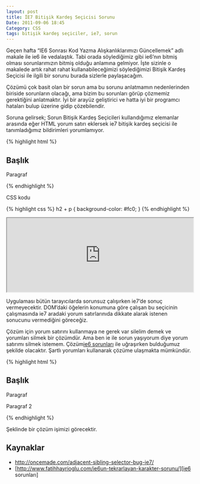 ```yaml
---
layout: post
title: İE7 Bitişik Kardeş Seçicisi Sorunu
Date: 2011-09-06 18:45
Category: CSS
tags: bitişik kardeş seçiciler, ie7, sorun
---
```


Geçen hafta “IE6 Sonrası Kod Yazma Alışkanlıklarımızı Güncellemek” adlı
makale ile ie6 ile vedalaştık. Tabi orada söylediğimiz gibi ie6’nın
bitmiş olması sorunlarımızın bitmiş olduğu anlamına gelmiyor. İşte
sizinle o makalede artık rahat rahat kullanabileceğimizi söylediğimizi
Bitişik Kardeş Seçicisi ile ilgili bir sorunu burada sizlerle
paylaşacağım.

Çözümü çok basit olan bir sorun ama bu sorunu anlatmamın nedenlerinden
biriside sorunların olacağı, ama bizim bu sorunları görüp çözmemiz
gerektiğini anlatmaktır. İyi bir arayüz geliştirici ve hatta iyi bir
programcı hataları bulup üzerine gidip çözebilendir.

Soruna gelirsek; Sorun Bitişik Kardeş Seçicileri kullandığımız elemanlar
arasında eğer HTML yorum satırı eklersek ie7 bitişik kardeş seçicisi ile
tanımladığımız bildirimleri yorumlamıyor.

{% highlight html %}
<h2>Başlık</h2>
<!-- html yorumu -->
<p>Paragraf</p>
{% endhighlight %}


CSS kodu

{% highlight css %}
h2 + p {
	background-color: #fc0;
}
{% endhighlight %}

<iframe style="width: 100%; height: 200px" src="http://jsfiddle.net/fatihhayri/Ubk9Q/embedded/result,html,css"></iframe>

Uygulaması bütün tarayıcılarda sorunsuz çalışırken ie7’de sonuç
vermeyecektir. DOM’daki öğelerin konumuna göre çalışan bu seçicinin
çalışmasında ie7 aradaki yorum satırlarınıda dikkate alarak istenen
sonucunu vermediğini göreceğiz.

Çözüm için yorum satırını kullanmaya ne gerek var silelim demek ve
yorumları silmek bir çözümdür. Ama ben ie ile sorun yaşıyorum diye yorum
satırımı silmek istemem. Çözüm[ie6 sorunları][] ile uğraşırken
bulduğumuz şekilde olacaktır. Şartlı yorumları kullanarak çözüme
ulaşmakta mümkündür.

{% highlight html %}
<h2>Başlık</h2>
<!--[if !IE]>Başlık yaz <![endif]-->
<p>Paragraf</p>
<p>Paragraf 2</p>
{% endhighlight %}

Şeklinde bir çözüm işimizi görecektir.

## Kaynaklar

-   http://oncemade.com/adjacent-sibling-selector-bug-ie7/
-   [http://www.fatihhayrioglu.com/ie6un-tekrarlayan-karakter-sorunu/][ie6 sorunları]


  [ie6 sorunları]: http://www.fatihhayrioglu.com/ie6un-tekrarlayan-karakter-sorunu/
